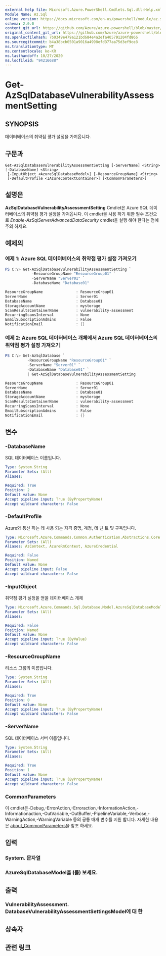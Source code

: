```yaml
---
external help file: Microsoft.Azure.PowerShell.Cmdlets.Sql.dll-Help.xml
Module Name: Az.Sql
online version: https://docs.microsoft.com/en-us/powershell/module/az.sql/get-azsqldatabasevulnerabilityassessmentsetting
schema: 2.0.0
content_git_url: https://github.com/Azure/azure-powershell/blob/master/src/Sql/Sql/help/Get-AzSqlDatabaseVulnerabilityAssessmentSetting.md
original_content_git_url: https://github.com/Azure/azure-powershell/blob/master/src/Sql/Sql/help/Get-AzSqlDatabaseVulnerabilityAssessmentSetting.md
ms.openlocfilehash: 7b0349e479a121bd684e4a2efa405791204fd866
ms.sourcegitcommit: b4a38bcb0501a9016a4998efd377aa75d3ef9ce8
ms.translationtype: MT
ms.contentlocale: ko-KR
ms.lasthandoff: 10/27/2020
ms.locfileid: "94216688"
---
```

# Get-AzSqlDatabaseVulnerabilityAssessmentSetting

## SYNOPSIS
데이터베이스의 취약점 평가 설정을 가져옵니다.

## 구문과

```
Get-AzSqlDatabaseVulnerabilityAssessmentSetting [-ServerName] <String> [-DatabaseName] <String>
 [-InputObject <AzureSqlDatabaseModel>] [-ResourceGroupName] <String>
 [-DefaultProfile <IAzureContextContainer>] [<CommonParameters>]
```

## 설명은
**AzSqlDatabaseVulnerabilityAssessmentSetting** Cmdlet은 Azure SQL 데이터베이스의 취약점 평가 설정을 가져옵니다.
이 cmdlet을 사용 하기 위한 필수 조건으로 *Enable-AzSqlServerAdvancedDataSecurity* cmdlet을 실행 해야 한다는 점에 주의 하세요.

## 예제의

### 예제 1: Azure SQL 데이터베이스의 취약점 평가 설정 가져오기
```powershell
PS C:\> Get-AzSqlDatabaseVulnerabilityAssessmentSetting `
            -ResourceGroupName "ResourceGroup01" `
            -ServerName "Server01" `
            -DatabaseName "Database01"

ResourceGroupName               : ResourceGroup01
ServerName                      : Server01
DatabaseName                    : Database01
StorageAccountName              : mystorage
ScanResultsContainerName        : vulnerability-assessment
RecurringScansInterval          : None
EmailSubscriptionAdmins         : False
NotificationEmail               : {}
```

### 예제 2: Azure SQL 데이터베이스 개체에서 Azure SQL 데이터베이스의 취약점 평가 설정 가져오기
```powershell
PS C:\> Get-AzSqlDatabase `
          -ResourceGroupName "ResourceGroup01" `
          -ServerName "Server01" `
          -DatabaseName "Database01" `
          | Get-AzSqlDatabaseVulnerabilityAssessmentSetting 

ResourceGroupName               : ResourceGroup01
ServerName                      : Server01
DatabaseName                    : Database01
StorageAccountName              : mystorage
ScanResultsContainerName        : vulnerability-assessment
RecurringScansInterval          : None
EmailSubscriptionAdmins         : False
NotificationEmail               : {}
```

## 변수

### -DatabaseName
SQL 데이터베이스 이름입니다.

```yaml
Type: System.String
Parameter Sets: (All)
Aliases:

Required: True
Position: 2
Default value: None
Accept pipeline input: True (ByPropertyName)
Accept wildcard characters: False
```

### -DefaultProfile
Azure와 통신 하는 데 사용 되는 자격 증명, 계정, 테 넌 트 및 구독입니다.

```yaml
Type: Microsoft.Azure.Commands.Common.Authentication.Abstractions.Core.IAzureContextContainer
Parameter Sets: (All)
Aliases: AzContext, AzureRmContext, AzureCredential

Required: False
Position: Named
Default value: None
Accept pipeline input: False
Accept wildcard characters: False
```

### -InputObject
취약점 평가 설정을 얻을 데이터베이스 개체

```yaml
Type: Microsoft.Azure.Commands.Sql.Database.Model.AzureSqlDatabaseModel
Parameter Sets: (All)
Aliases:

Required: False
Position: Named
Default value: None
Accept pipeline input: True (ByValue)
Accept wildcard characters: False
```

### -ResourceGroupName
리소스 그룹의 이름입니다.

```yaml
Type: System.String
Parameter Sets: (All)
Aliases:

Required: True
Position: 0
Default value: None
Accept pipeline input: True (ByPropertyName)
Accept wildcard characters: False
```

### -ServerName
SQL 데이터베이스 서버 이름입니다.

```yaml
Type: System.String
Parameter Sets: (All)
Aliases:

Required: True
Position: 1
Default value: None
Accept pipeline input: True (ByPropertyName)
Accept wildcard characters: False
```

### CommonParameters
이 cmdlet은-Debug,-ErrorAction,-Erroraction,-InformationAction,-Informationaction,-OutVariable,-OutBuffer,-PipelineVariable,-Verbose,-WarningAction,-WarningVariable 등의 공통 매개 변수를 지원 합니다. 자세한 내용은 [about_CommonParameters](http://go.microsoft.com/fwlink/?LinkID=113216)을 참조 하세요.

## 입력

### System. 문자열

### AzureSqlDatabaseModel을 (를) 보세요.

## 출력

### VulnerabilityAssessment. DatabaseVulnerabilityAssessmentSettingsModel에 대 한

## 상속자

## 관련 링크
